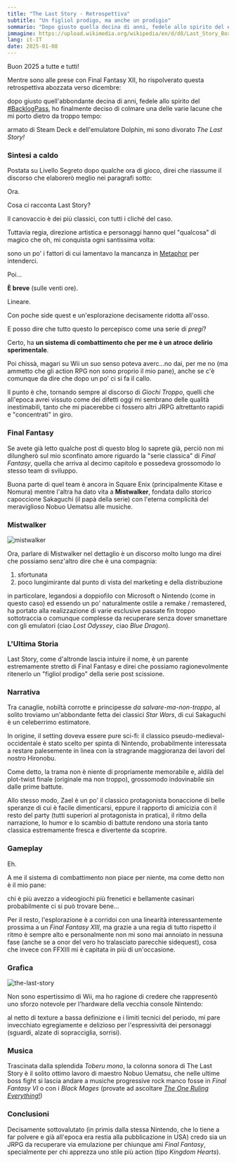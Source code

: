 ```yaml
---
title: "The Last Story - Retrospettiva"
subtitle: "Un figliol prodigo, ma anche un prodigio"
sommario: "Dopo giusto quella decina di anni, fedele allo spirito del #BacklogPass, ho finalmente deciso di colmare una delle varie lacune che mi porto dietro da troppo tempo..."
immagine: https://upload.wikimedia.org/wikipedia/en/d/d8/Last_Story_Box_Art.jpg
lang: it-IT
date: 2025-01-08
---
```


Buon 2025 a tutte e tutti! 

Mentre sono alle prese con Final Fantasy XII, ho rispolverato questa retrospettiva abozzata verso dicembre:

dopo giusto quell'abbondante decina di anni, fedele allo spirito del [#BacklogPass](https://livellosegreto.it/tags/BacklogPass), ho finalmente deciso di colmare una delle varie lacune che mi porto dietro da troppo tempo: 

armato di Steam Deck e dell'emulatore Dolphin, mi sono divorato _The Last Story!_ 

### Sintesi a caldo

Postata su Livello Segreto dopo qualche ora di gioco, direi che riassume il discorso che elaborerò meglio nei paragrafi sotto:

Ora.

Cosa ci racconta Last Story?

Il canovaccio è dei più classici, con tutti i cliché del caso. 

Tuttavia regia, direzione artistica e personaggi hanno quel "qualcosa" di magico che oh, mi conquista ogni santissima volta: 

sono un po' i fattori di cui lamentavo la mancanza in [Metaphor](/posts/ita/Metaphor-Refantazio) per intenderci.

Poi...

**È breve** (sulle venti ore).

Lineare.

Con poche side quest e un'esplorazione decisamente ridotta all'osso. 

E posso dire che tutto questo lo percepisco come una serie di _pregi_? 

Certo, ha **un sistema di combattimento che per me è un atroce delirio sperimentale**.

Poi chissà, magari su Wii un suo senso poteva averc...no dai, per me no (ma ammetto che gli action RPG non sono proprio il mio pane), anche se c'è comunque da dire che dopo un po' ci si fa il callo.

Il punto è che, tornando sempre al discorso di _Giochi Troppo_, quelli che all'epoca avrei vissuto come dei difetti oggi mi sembrano delle qualità inestimabili, tanto che mi piacerebbe ci fossero altri JRPG altrettanto rapidi e "concentrati" in giro.

### Final Fantasy 

Se avete già letto qualche post di questo blog lo saprete già, perciò non mi dilungherò sul mio sconfinato amore riguardo la "serie classica" di _Final Fantasy_, quella che arriva al decimo capitolo e possedeva grossomodo lo stesso team di sviluppo. 

Buona parte di quel team è ancora in Square Enix (principalmente Kitase e Nomura) mentre l'altra ha dato vita a **Mistwalker**, fondata dallo storico capoccione Sakaguchi (il papà della serie) con l'eterna complicità del meraviglioso Nobuo Uematsu alle musiche.

### Mistwalker 

![mistwalker](https://upload.wikimedia.org/wikipedia/en/2/2a/Mistwalker_logo.jpg)

Ora, parlare di Mistwalker nel dettaglio è un discorso molto lungo ma direi che possiamo senz'altro dire che è una compagnia: 

1) sfortunata 
2) poco lungimirante dal punto di vista del marketing e della distribuzione

in particolare, legandosi a doppiofilo con Microsoft o Nintendo (come in questo caso) ed essendo un po' naturalmente ostile a remake / remastered, ha portato alla realizzazione di varie esclusive passate fin troppo sottotraccia o comunque complesse da recuperare senza dover smanettare con gli emulatori (ciao _Lost Odyssey_, ciao _Blue Dragon_).

### L'Ultima Storia 

Last Story, come d'altronde lascia intuire il nome, è un parente estremamente stretto di Final Fantasy e direi che possiamo ragionevolmente ritenerlo un "figliol prodigo" della serie post scissione.

### Narrativa

Tra canaglie, nobiltà corrotte e principesse _da salvare-ma-non-troppo_, al solito troviamo un'abbondante fetta dei classici _Star Wars_, di cui Sakaguchi è un celeberrimo estimatore. 

In origine, il setting doveva essere pure sci-fi: il classico pseudo-medieval-occidentale è stato scelto per spinta di Nintendo, probabilmente interessata a restare palesemente in linea con la stragrande maggioranza dei lavori del nostro Hironobu.

Come detto, la trama non è niente di propriamente memorabile e, aldilà del plot-twist finale (originale ma non troppo), grossomodo indovinabile sin dalle prime battute. 

Allo stesso modo, Zael è un po' il classico protagonista bonaccione di belle speranze di cui è facile dimenticarsi, eppure il rapporto di amicizia con il resto del party (tutti superiori al protagonista in pratica), il ritmo della narrazione, lo humor e lo scambio di battute rendono una storia tanto classica estremamente fresca e divertente da scoprire.

### Gameplay

Eh. 

A me il sistema di combattimento non piace per niente, ma come detto non è il mio pane: 

chi è più avezzo a videogiochi più frenetici e bellamente casinari probabilmente ci si può trovare bene...

Per il resto, l'esplorazione è a corridoi con una linearità interessantemente prossima a un _Final Fantasy XIII_, ma grazie a una regia di tutto rispetto il ritmo è sempre alto e personalmente non mi sono mai annoiato in nessuna fase (anche se a onor del vero ho tralasciato parecchie sidequest), cosa che invece con FFXIII mi è capitata in più di un'occasione.

### Grafica

![the-last-story](https://www.nintendo.com/eu/media/images/06_screenshots/games_5/wii_7/wii_thelaststory/Wii_TheLastStory_01.jpg)

Non sono espertissimo di Wii, ma ho ragione di credere che rappresentò uno sforzo notevole per l'hardware della vecchia console Nintendo: 

al netto di texture a bassa definizione e i limiti tecnici del periodo, mi pare invecchiato egregiamente e delizioso per l'espressività dei personaggi (sguardi, alzate di sopracciglia, sorrisi).

### Musica

Trascinata dalla splendida _Toberu mono_, la colonna sonora di The Last Story è il solito ottimo lavoro di maestro Nobuo Uematsu, che nelle ultime boss fight si lascia andare a musiche progressive rock manco fosse in _Final Fantasy VI_ o con i _Black Mages_ (provate ad ascoltare [_The One Ruling Everything_!](https://www.youtube.com/watch?v=kt809kr0jQo))

### Conclusioni

Decisamente sottovalutato (in primis dalla stessa Nintendo, che lo tiene a far polvere e già all'epoca era restia alla pubblicazione in USA) credo sia un JRPG da recuperare via emulazione per chiunque ami _Final Fantasy_, specialmente per chi apprezza uno stile più action (tipo _Kingdom Hearts_).